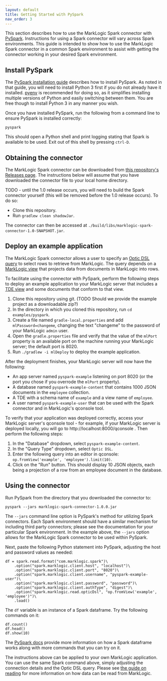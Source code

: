 ```yaml
---
layout: default
title: Getting Started with PySpark
nav_order: 3
---
```


This section describes how to use the MarkLogic Spark connector with 
[PySpark](https://spark.apache.org/docs/latest/api/python/index.html). Instructions for using a Spark connector will
vary across Spark environments. This guide is intended to show how to use the MarkLogic Spark connector in a 
common Spark environment to assist with getting the connector working in your desired Spark environment.

## Install PySpark

The [PySpark installation guide](https://spark.apache.org/docs/latest/api/python/getting_started/install.html) describes
how to install PySpark. As noted in that guide, you will need to install Python 3 first if you do not already have it 
installed. [pyenv](https://github.com/pyenv/pyenv#installation) is recommended for doing so, as it simplifies 
installing multiple versions of Python and easily switching between them. You are free though to install Python 3 in 
any manner you wish.

Once you have installed PySpark, run the following from a command line to ensure PySpark is installed correctly:

    pyspark

This should open a Python shell and print logging stating that Spark is available to be used. Exit out of this 
shell by pressing `ctrl-D`. 


## Obtaining the connector

The MarkLogic Spark connector can be downloaded from 
[this repository's Releases page](https://github.com/marklogic/marklogic-spark-connector/releases). The instructions 
below will assume that you have downloaded the connector file to your local home directory.

TODO - until the 1.0 release occurs, you will need to build the Spark connector yourself (this will be removed 
before the 1.0 release occurs). To do so:

- Clone this repository.
- Run `gradlew clean shadowJar`.

The connector can then be accessed at `./build/libs/marklogic-spark-connector-1.0-SNAPSHOT.jar`.

## Deploy an example application 

The MarkLogic Spark connector allows a user to specify an 
[Optic DSL query](https://docs.marklogic.com/guide/app-dev/OpticAPI#id_46710) to select rows to retrieve from 
MarkLogic. The query depends on a [MarkLogic view](https://docs.marklogic.com/guide/app-dev/OpticAPI#id_68685) that 
projects data from documents in MarkLogic into rows. 

To facilitate using the connector with PySpark, perform the following steps to deploy an example application to your
MarkLogic server that includes a 
[TDE view](https://docs.marklogic.com/guide/app-dev/TDE) and some documents that conform to that view.

1. Clone this repository using git. (TODO Should we provide the example project as a downloadable zip?) 
2. In the directory in which you cloned this repository, run `cd examples/pyspark`. 
3. Create a file named `gradle-local.properties` and add `mlPassword=changeme`, changing the text "changeme" to the 
   password of your MarkLogic `admin` user. 
4. Open the `gradle.properties` file and verify that the value of the `mlPort` property is an available port on the 
   machine running your MarkLogic server; the default port is 8020. 
5. Run `./gradlew -i mlDeploy` to deploy the example application.

After the deployment finishes, your MarkLogic server will now have the following:

- An app server named `pyspark-example` listening on port 8020 (or the port you chose if you overrode the `mlPort` 
  property).
- A database named `pyspark-example-content` that contains 1000 JSON documents in the `employee` collection.
- A TDE with a schema name of `example` and a view name of `employee`.
- A user named `pyspark-example-user` that can be used with the Spark connector and in MarkLogic's qconsole tool.

To verify that your application was deployed correctly, access your MarkLogic server's qconsole tool - for example, 
if your MarkLogic server is deployed locally, you will go to http://localhost:8000/qconsole . Then perform the 
following steps:

1. In the "Database" dropdown, select `pyspark-example-content`.
2. In the "Query Type" dropdown, select `Optic DSL`.
3. Enter the following query into an editor in qconsole: `op.fromView('example', 'employee').limit(10)`.
4. Click on the "Run" button. This should display 10 JSON objects, each being a projection of a row from an employee 
   document in the database.

## Using the connector

Run PySpark from the directory that you downloaded the connector to:

    pyspark --jars marklogic-spark-connector-1.0.0.jar

The `--jars` command line option is PySpark's method for utilizing Spark connectors. Each Spark environment should have
a similar mechanism for including third party connectors; please see the documentation for your particular Spark 
environment. In the example above, the `--jars` option allows for the MarkLogic Spark connector to be used within 
PySpark. 

Next, paste the following Python statement into PySpark, adjusting the host and password values as needed:

```
df = spark.read.format("com.marklogic.spark")\
    .option("spark.marklogic.client.host", "localhost")\
    .option("spark.marklogic.client.port", "8020")\
    .option("spark.marklogic.client.username", "pyspark-example-user")\
    .option("spark.marklogic.client.password", "password")\
    .option("spark.marklogic.client.authType", "digest")\
    .option("spark.marklogic.read.opticDsl", "op.fromView('example', 'employee')")\
    .load()
```

The `df` variable is an instance of a Spark dataframe. Try the following commands on it:

    df.count()
    df.head()
    df.show(10)

The [PySpark docs](https://spark.apache.org/docs/latest/api/python/getting_started/quickstart_df.html) provide more 
information on how a Spark dataframe works along with more commands that you can try on it. 

The instructions above can be applied to your own MarkLogic application. You can use the same Spark command above, 
simply adjusting the connection details and the Optic DSL query. Please see [the guide on reading](reading.md) for 
more information on how data can be read from MarkLogic.

